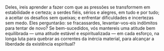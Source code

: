 ﻿Deles, ireis aprender a fazer com que as pressões se transformem em estabilidade e certeza; a serdes fiéis, sérios e alegres, em tudo e por tudo; a aceitar os desafios sem queixas; e enfrentar dificuldades e incertezas sem medo. Eles perguntarão: se fracassardes, levantar-vos-eis indômitos para tentar de novo? Se bem-sucedidos, vós mantereis uma atitude bem equilibrada — uma atitude estável e espiritualizada — em cada esforço, na longa luta para quebrar as correntes da inércia material, para alcançar a liberdade da existência espiritual?